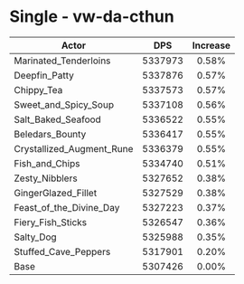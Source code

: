 # Single - vw-da-cthun
| Actor | DPS | Increase |
|---|:---:|:---:|
|Marinated_Tenderloins|5337973|0.58%|
|Deepfin_Patty|5337876|0.57%|
|Chippy_Tea|5337573|0.57%|
|Sweet_and_Spicy_Soup|5337108|0.56%|
|Salt_Baked_Seafood|5336522|0.55%|
|Beledars_Bounty|5336417|0.55%|
|Crystallized_Augment_Rune|5336379|0.55%|
|Fish_and_Chips|5334740|0.51%|
|Zesty_Nibblers|5327652|0.38%|
|GingerGlazed_Fillet|5327529|0.38%|
|Feast_of_the_Divine_Day|5327223|0.37%|
|Fiery_Fish_Sticks|5326547|0.36%|
|Salty_Dog|5325988|0.35%|
|Stuffed_Cave_Peppers|5317901|0.20%|
|Base|5307426|0.00%|
